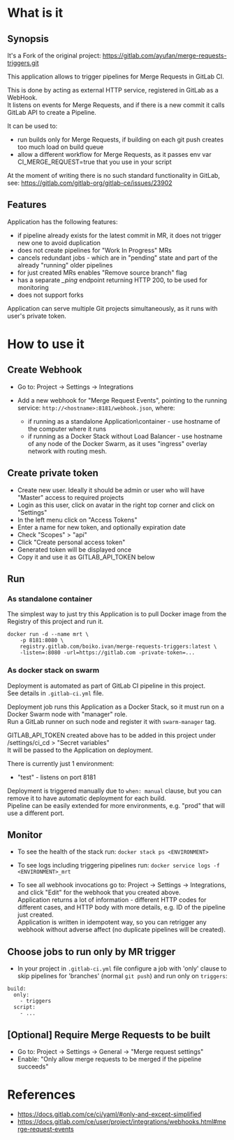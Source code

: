 # What is it

## Synopsis

It's a Fork of the original project: https://gitlab.com/ayufan/merge-requests-triggers.git

This application allows to trigger pipelines for Merge Requests in GitLab CI.

This is done by acting as external HTTP service, registered in GitLab as a WebHook.<br>
It listens on events for Merge Requests, and if there is a new commit it calls GitLab API to create a Pipeline.

It can be used to:
* run builds only for Merge Requests, if building on each git push creates too much load on build queue
* allow a different workflow for Merge Requests, as it passes env var CI_MERGE_REQUEST=true that you use in your script

At the moment of writing there is no such standard functionality in GitLab, see:
https://gitlab.com/gitlab-org/gitlab-ce/issues/23902

## Features

Application has the following features:

* if pipeline already exists for the latest commit in MR, it does not trigger new one to avoid duplication
* does not create pipelines for "Work In Progress" MRs
* cancels redundant jobs - which are in "pending" state and part of the already "running" older pipelines
* for just created MRs enables "Remove source branch" flag
* has a separate *_ping* endpoint returning HTTP 200, to be used for monitoring
* does not support forks

Application can serve multiple Git projects simultaneously, as it runs with user's private token.


# How to use it

## Create Webhook

* Go to: Project -> Settings -> Integrations

* Add a new webhook for "Merge Request Events", pointing to the running service: `http://<hostname>:8181/webhook.json`, where:
  * if running as a standalone Application\container - use hostname of the computer where it runs
  * if running as a Docker Stack without Load Balancer - use hostname of any node of the Docker Swarm, as it uses "ingress" overlay network with routing mesh.

## Create private token

* Create new user. Ideally it should be admin or user who will have "Master" access to required projects
* Login as this user, click on avatar in the right top corner and click on "Settings"
* In the left menu click on "Access Tokens"
* Enter a name for new token, and optionally expiration date
* Check "Scopes" > "api"
* Click "Create personal access token"
* Generated token will be displayed once
* Copy it and use it as GITLAB_API_TOKEN below

## Run

### As standalone container

The simplest way to just try this Application is to pull Docker image from the Registry of this project and run it.
```
docker run -d --name mrt \
	-p 8181:8080 \
	registry.gitlab.com/boiko.ivan/merge-requests-triggers:latest \
	-listen=:8080 -url=https://gitlab.com -private-token=...
```

### As docker stack on swarm

Deployment is automated as part of GitLab CI pipeline in this project.<br>
See details in `.gitlab-ci.yml` file.

Deployment job runs this Application as a Docker Stack, so it must run on a Docker Swarm node with "manager" role.<br>
Run a GitLab runner on such node and register it with `swarm-manager` tag.

GITLAB_API_TOKEN created above has to be added in this project under /settings/ci_cd > "Secret variables"<br>
It will be passed to the Application on deployment.

There is currently just 1 environment:
* "test" - listens on port 8181

Deployment is triggered manually due to `when: manual` clause, but you can remove it to have automatic deployment for each build.<br>
Pipeline can be easily extended for more environments, e.g. "prod" that will use a different port.


## Monitor

* To see the health of the stack run: `docker stack ps <ENVIRONMENT>`

* To see logs including triggering pipelines run: `docker service logs -f <ENVIRONMENT>_mrt`

* To see all webhook invocations go to: Project -> Settings -> Integrations, and click "Edit" for the webhook that you created above.<br>
Application returns a lot of information - different HTTP codes for different cases, and HTTP body with more details, e.g. ID of the pipeline just created.<br>
Application is written in idempotent way, so you can retrigger any webhook without adverse affect (no duplicate pipelines will be created).


## Choose jobs to run only by MR trigger

* In your project in `.gitlab-ci.yml` file configure a job with 'only' clause to skip pipelines for 'branches' (normal `git push`) and run only on `triggers`:

```
build:
  only:
    - triggers
  script:
    - ...
```

## [Optional] Require Merge Requests to be built

* Go to: Project -> Settings -> General -> "Merge request settings"
* Enable: "Only allow merge requests to be merged if the pipeline succeeds"


# References

* https://docs.gitlab.com/ce/ci/yaml/#only-and-except-simplified
* https://docs.gitlab.com/ce/user/project/integrations/webhooks.html#merge-request-events
